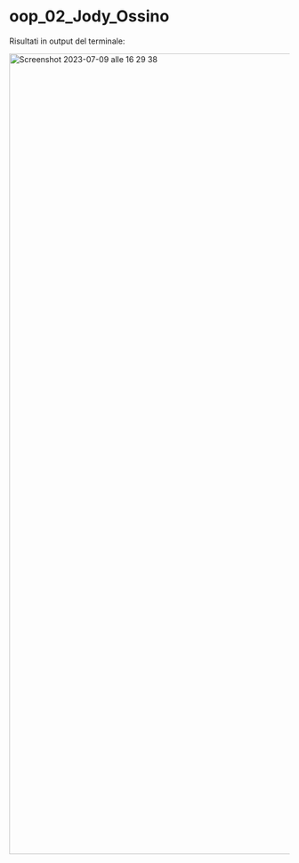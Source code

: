 # oop_02_Jody_Ossino

Risultati in output del terminale:

<img width="1440" alt="Screenshot 2023-07-09 alle 16 29 38" src="https://github.com/Hackademy-PT-08/oop_02_Jody_Ossino/assets/130100774/653c5ef7-de2e-45bf-a3e0-e8170078e9e5">
